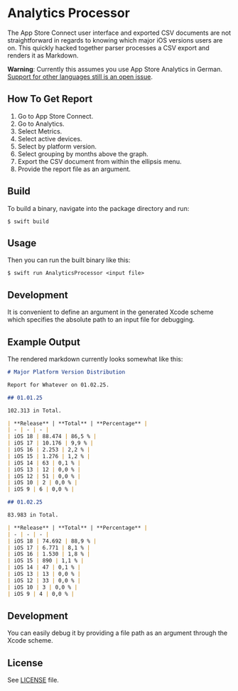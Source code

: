 # Analytics Processor

The App Store Connect user interface and exported CSV documents are not straightforward in regards to knowing which major iOS versions users are on.
This quickly hacked together parser processes a CSV export and renders it as Markdown.

**Warning**: Currently this assumes you use App Store Analytics in German. [Support for other languages still is an open issue](https://github.com/i2h3/analytics-processor/issues/2).

## How To Get Report

1. Go to App Store Connect.
2. Go to Analytics.
3. Select Metrics.
4. Select active devices.
5. Select by platform version.
6. Select grouping by months above the graph.
7. Export the CSV document from within the ellipsis menu.
8. Provide the report file as an argument.

## Build

To build a binary, navigate into the package directory and run:

```plaintext
$ swift build
```

## Usage

Then you can run the built binary like this:

```plaintext
$ swift run AnalyticsProcessor <input file>
```

## Development

It is convenient to define an argument in the generated Xcode scheme which specifies the absolute path to an input file for debugging.

## Example Output

The rendered markdown currently looks somewhat like this:

```markdown
# Major Platform Version Distribution

Report for Whatever on 01.02.25.

## 01.01.25

102.313 in Total.

| **Release** | **Total** | **Percentage** |
| - | - | - |
| iOS 18 | 88.474 | 86,5 % |
| iOS 17 | 10.176 | 9,9 % |
| iOS 16 | 2.253 | 2,2 % |
| iOS 15 | 1.276 | 1,2 % |
| iOS 14 | 63 | 0,1 % |
| iOS 13 | 12 | 0,0 % |
| iOS 12 | 51 | 0,0 % |
| iOS 10 | 2 | 0,0 % |
| iOS 9 | 6 | 0,0 % |

## 01.02.25

83.983 in Total.

| **Release** | **Total** | **Percentage** |
| - | - | - |
| iOS 18 | 74.692 | 88,9 % |
| iOS 17 | 6.771 | 8,1 % |
| iOS 16 | 1.530 | 1,8 % |
| iOS 15 | 890 | 1,1 % |
| iOS 14 | 47 | 0,1 % |
| iOS 13 | 13 | 0,0 % |
| iOS 12 | 33 | 0,0 % |
| iOS 10 | 3 | 0,0 % |
| iOS 9 | 4 | 0,0 % |
```

## Development

You can easily debug it by providing a file path as an argument through the Xcode scheme.

## License

See [LICENSE](LICENSE) file.

